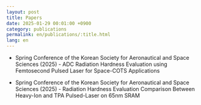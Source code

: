 ```yaml
---
layout: post
title: Papers
date: 2025-01-29 00:01:00 +0900
category: publications
permalink: en/publications/:title.html
lang: en
---
```


<link rel="stylesheet" href="https://cdnjs.cloudflare.com/ajax/libs/font-awesome/6.4.0/css/all.min.css">

- Spring Conference of the Korean Society for Aeronautical and Space Sciences (2025) - ADC Radiation Hardness Evaluation using Femtosecond Pulsed Laser for Space-COTS Applications  <a href="/assets/pdf/paper/한국항공우주학회 2025 - 1.pdf" target="_blank"> <i class="fas fa-file-pdf hover-icon" style="color:red; margin-left:8px;"></i></a>

- Spring Conference of the Korean Society for Aeronautical and Space Sciences (2025) - Radiation Hardness Evaluation Comparison Between Heavy-Ion and TPA Pulsed-Laser on 65nm SRAM  <a href="/assets/pdf/paper/한국항공우주학회 2025 - 2.pdf" target="_blank"> <i class="fas fa-file-pdf hover-icon" style="color:red; margin-left:8px;"></i></a>
